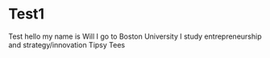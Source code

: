 # Test1
Test
hello my name is Will I go to Boston University
I study entrepreneurship and strategy/innovation
Tipsy Tees
